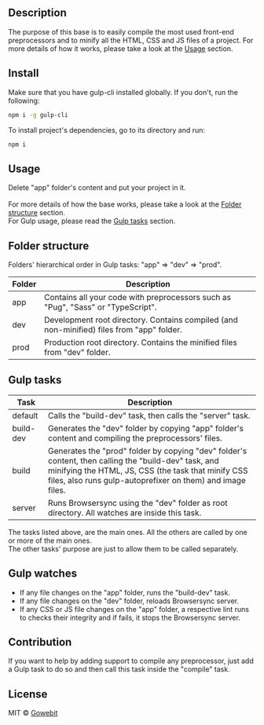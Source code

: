 ## Description
The purpose of this base is to easily compile the most used front-end preprocessors and to minify all the HTML, CSS and JS files of a project.
For more details of how it works, please take a look at the [Usage](#usage) section.

## Install
Make sure that you have gulp-cli installed globally. If you don't, run the following:
 ```bash
npm i -g gulp-cli
```

To install project's dependencies, go to its directory and run: 
```bash
npm i
```

## Usage
Delete "app" folder's content and put your project in it.
<br />
<br />
For more details of how the base works, please take a look at the [Folder structure](#folder-structure) section.
<br />
For Gulp usage, please read the [Gulp tasks](#gulp-tasks) section.

## Folder structure
Folders' hierarchical order in Gulp tasks: "app" => "dev" => "prod".

Folder | Description
--- | ---
app | Contains all your code with preprocessors such as "Pug", "Sass" or "TypeScript".
dev | Development root directory. Contains compiled (and non-minified) files from "app" folder.
prod | Production root directory. Contains the minified files from "dev" folder.

## Gulp tasks
Task | Description
--- | ---
default | Calls the "build-dev" task, then calls the "server" task.
build-dev | Generates the "dev" folder by copying "app" folder's content and compiling the preprocessors' files.
build | Generates the "prod" folder by copying "dev" folder's content, then calling the "build-dev" task, and minifying the HTML, JS, CSS (the task that minify CSS files, also runs gulp-autoprefixer on them) and image files.
server | Runs Browsersync using the "dev" folder as root directory. All watches are inside this task.

The tasks listed above, are the main ones. All the others are called by one or more of the main ones.
<br />
The other tasks' purpose are just to allow them to be called separately.

## Gulp watches
- If any file changes on the "app" folder, runs the "build-dev" task.
- If any file changes on the "dev" folder, reloads Browsersync server.
- If any CSS or JS file changes on the "app" folder, a respective lint runs to checks their integrity and if fails, it stops the Browsersync server.

## Contribution
If you want to help by adding support to compile any preprocessor, just add a Gulp task to do so and then call this task inside the "compile" task.

## License
MIT © [Gowebit](http://www.gowebit.com.br/)